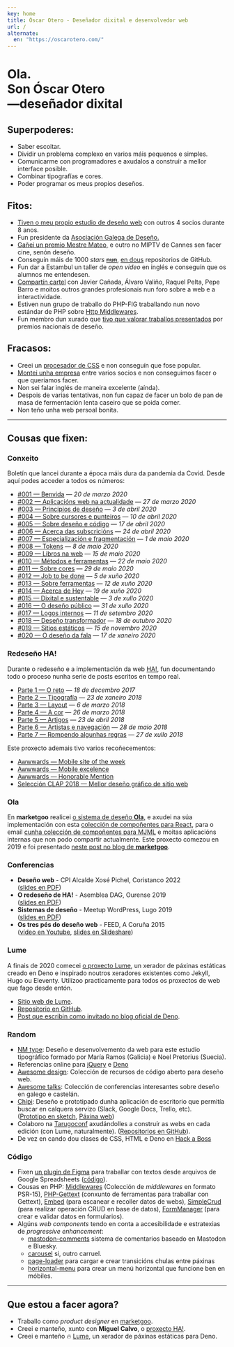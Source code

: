 ```yaml
---
key: home
title: Óscar Otero - Deseñador dixital e desenvolvedor web
url: /
alternate:
  en: "https://oscarotero.com/"
---
```


# Ola. <br>Son Óscar Otero <br>—deseñador dixital

## Superpoderes:

- Saber escoitar.
- Dividir un problema complexo en varios máis pequenos e simples.
- Comunicarme con programadores e axudalos a construír a mellor interface
  posible.
- Combinar tipografías e cores.
- Poder programar os meus propios deseños.

## Fitos:

- [Tiven o meu propio estudio de deseño web](https://web.archive.org/web/20191203021950/http://v1.anavallasuiza.com/)
  con outros 4 socios durante 8 anos.
- Fun presidente da [Asociación Galega de Deseño.](https://dag.gal/gl)
- [Gañei un premio Mestre Mateo,](https://www.academiagalegadoaudiovisual.gal/es/portfolio-item/vii-premios-mestre-mateo/)
  e outro no MIPTV de Cannes sen facer cine, senón deseño.
- Conseguín máis de 1000 _stars_ [~~nun~~](https://github.com/oscarotero/Embed),
  [en dous](https://github.com/lumeland/lume) repositorios de GitHub.
- Fun dar a Estambul un taller de _open video_ en inglés e conseguín que os
  alumnos me entendesen.
- [Compartín cartel](https://dag.gal/gl/feed2015/) con Javier Cañada, Álvaro
  Valiño, Raquel Pelta, Pepe Barro e moitos outros grandes profesionais nun foro
  sobre a web e a interactividade.
- Estiven nun grupo de traballo do PHP-FIG traballando nun novo estándar de PHP
  sobre [Http Middlewares](https://www.php-fig.org/psr/psr-15/meta/).
- Fun membro dun xurado que
  [tivo que valorar traballos presentados](https://www.youtube.com/watch?v=dDnsVNcoiq8)
  por premios nacionais de deseño.

## Fracasos:

- Creei un [procesador de CSS](http://stylecow.github.io/) e non conseguín que
  fose popular.
- [Montei unha empresa](https://web.archive.org/web/20191203021950/http://v1.anavallasuiza.com/)
  entre varios socios e non conseguimos facer o que queriamos facer.
- Non sei falar inglés de maneira excelente (aínda).
- Despois de varias tentativas, non fun capaz de facer un bolo de pan de masa de
  fermentación lenta caseiro que se poida comer.
- Non teño unha web persoal bonita.

---

## Cousas que fixen:

### Conxeito

Boletín que lancei durante a época máis dura da pandemia da Covid. Desde aquí
podes acceder a todos os números:

- [#001 — Benvida](http://eepurl.com/gWhDcn) — _20 de marzo 2020_
- [#002 — Aplicacións web na actualidade](http://eepurl.com/gW6GQn) — _27 de
  marzo 2020_
- [#003 — Principios de deseño](http://eepurl.com/gX19yr) — _3 de abril 2020_
- [#004 — Sobre cursores e punteiros](http://eepurl.com/gYFKG5) — _10 de abril
  2020_
- [#005 — Sobre deseño e código](http://eepurl.com/gZwOff) — _17 de abril 2020_
- [#006 — Acerca das subscricións](http://eepurl.com/g0jglP) — _24 de abril
  2020_
- [#007 — Especialización e fragmentación](http://eepurl.com/g08xOz) — _1 de
  maio 2020_
- [#008 — Tokens](http://eepurl.com/g10VOz) — _8 de maio 2020_
- [#009 — Libros na web](http://eepurl.com/g22Uv5) — _15 de maio 2020_
- [#010 — Métodos e ferramentas](http://eepurl.com/g3JroH) — _22 de maio 2020_
- [#011 — Sobre cores](http://eepurl.com/g4Sy01) — _29 de maio 2020_
- [#012 — Job to be done](http://eepurl.com/g5IuWr) — _5 de xuño 2020_
- [#013 — Sobre ferramentas](http://eepurl.com/g6wYW5) — _12 de xuño 2020_
- [#014 — Acerca de Hey](http://eepurl.com/g7t9wH) — _19 de xuño 2020_
- [#015 — Dixital e sustentable](http://eepurl.com/g8Os_v) — _3 de xullo 2020_
- [#016 — O deseño público](http://eepurl.com/g_qf1z) — _31 de xullo 2020_
- [#017 — Logos internos](http://eepurl.com/hcDGzf) — _11 de setembro 2020_
- [#018 — Deseño transformador](http://eepurl.com/hfv_U9) — _18 de outubro 2020_
- [#019 — Sitios estáticos](http://eepurl.com/himrb1) — _15 de novembro 2020_
- [#020 — O deseño da fala](http://eepurl.com/hnuhJv) — _17 de xaneiro 2020_

### Redeseño HA!

Durante o redeseño e a implementación da web [HA!](https://historia-arte.com/),
fun documentando todo o proceso nunha serie de posts escritos en tempo real.

- [Parte 1 — O reto](https://medium.com/@misteroom/redese%C3%B1o-ha-parte-1-o-reto-e773e7ad6a43)
  — _18 de decembro 2017_
- [Parte 2 — Tipografía](https://medium.com/@misteroom/redese%C3%B1o-ha-parte-2-tipograf%C3%ADa-2a34ac09dc3c)
  — _23 de xaneiro 2018_
- [Parte 3 — Layout](https://medium.com/@misteroom/redese%C3%B1o-ha-parte-3-layout-a73eedea2eaf)
  — _6 de marzo 2018_
- [Parte 4 — A cor](https://medium.com/@misteroom/redese%C3%B1o-ha-parte-4-a-cor-70fb7c070fb2)
  — _26 de marzo 2018_
- [Parte 5 — Artigos](https://medium.com/@misteroom/redese%C3%B1o-ha-parte-5-artigos-2408005fb932)
  — _23 de abril 2018_
- [Parte 6 — Artistas e navegación](https://medium.com/@misteroom/redese%C3%B1o-ha-parte-6-artistas-49213653922a)
  — _28 de maio 2018_
- [Parte 7 — Rompendo algunhas regras](https://medium.com/@misteroom/redese%C3%B1o-ha-parte-7-rompendo-algunhas-reglas-333335722946)
  — _27 de xullo 2018_

Este proxecto ademais tivo varios recoñecementos:

- [Awwwards — Mobile site of the week](https://www.awwwards.com/mobile-sites/ha)
- [Awwwards — Mobile excelence](https://www.awwwards.com/sites/ha/mobile-excellence-report)
- [Awwwards — Honorable Mention](https://www.awwwards.com/sites/ha)
- [Selección CLAP 2018 — Mellor deseño gráfico de sitio
  web](https://premiosclap.org/ganador-730)

### Ola

En **marketgoo** realicei
[o sistema de deseño **Ola**,](https://zeroheight.com/22mjgbuf6/p/56796c-ola) e
axudei na súa implementación con esta
[colección de compoñentes para React](https://marketgoo.github.io/Ola/), para o
email
[cunha colección de compoñentes para MJML](https://github.com/marketgoo/Ola-Emails)
e moitas aplicacións internas que non podo compartir actualmente. Este proxecto
comezou en 2019 e foi presentado
[neste post no blog de **marketgoo**](https://www.marketgoo.com/blog-post/say-hello-to-ola-design-system/).

### Conferencias

- **Deseño web** - CPI Alcalde Xosé Pichel, Coristanco 2022\
  ([slides en PDF](/keynotes/desenho-web.pdf))
- **O redeseño de HA!** - Asemblea DAG, Ourense 2019\
  ([slides en PDF](/keynotes/ha.pdf))
- **Sistemas de deseño** - Meetup WordPress, Lugo 2019\
  ([slides en PDF](/keynotes/sistemas-de-desenho.pdf))
- **Os tres pés do deseño web** - FEED, A Coruña 2015\
  ([vídeo en Youtube](https://www.youtube.com/watch?v=qZEqS2QSfrc),
  [slides en Slideshare](https://www.slideshare.net/asociaciondag/os-tres-pes-da-web))

### Lume

A finais de 2020 comecei [o proxecto Lume](https://lume.land/), un xerador de
páxinas estáticas creado en Deno e inspirado noutros xeradores existentes como
Jekyll, Hugo ou Eleventy. Utilízoo practicamente para todos os proxectos de web
que fago desde entón.

- [Sitio web de Lume](https://lume.land).
- [Repositorio en GitHub](https://github.com/lumeland/lume).
- [Post que escribin como invitado no blog oficial de Deno](https://deno.com/blog/build-a-static-site-with-lume).

### Random

- [NM type](http://www.nmtype.com/): Deseño e desenvolvemento da web para este
  estudio tipográfico formado por María Ramos (Galicia) e Noel Pretorius
  (Suecia).
- Referencias online para [jQuery](https://oscarotero.com/jquery/) e
  [Deno](https://oscarotero.com/deno/)
- [Awesome design](https://github.com/oscarotero/awesome-design): Colección de
  recursos de código aberto para deseño web.
- [Awesome talks](https://github.com/oscarotero/awesome-talks): Colección de
  conferencias interesantes sobre deseño en galego e castelán.
- [Chipi](https://oscarotero.github.io/chipi-client/): Deseño e prototipado
  dunha aplicación de escritorio que permitía buscar en calquera servizo (Slack,
  Google Docs, Trello, etc).\
  ([Prototipo en sketch](https://www.sketch.com/s/f46f510c-9f81-432b-be97-8b71d968f526),
  [Páxina web](https://chipi.io/#/))
- Colaboro na [Tarugoconf](https://tarugoconf.com) axudándolles a construír as
  webs en cada edición (con Lume, naturalmente).
  ([Repositorios en GitHub](https://github.com/tarugoconf/)).
- De vez en cando dou clases de CSS, HTML e Deno en
  [Hack a Boss](https://hackaboss.com/)

### Código

- Fixen
  [un plugin de Figma](https://www.figma.com/community/plugin/1001444625792698603/marketgoo-copies)
  para traballar con textos desde arquivos de Google Spreadsheets
  ([código](https://github.com/marketgoo/figma-copies)).
- Cousas en PHP: [Middlewares](https://github.com/middlewares) (Colección de
  _middlewares_ en formato PSR-15),
  [PHP-Gettext](https://github.com/php-gettext) (conxunto de ferramentas para
  traballar con Gettext), [Embed](https://github.com/oscarotero/Embed) (para
  escanear e recoller datos de webs),
  [SimpleCrud](https://github.com/oscarotero/simple-crud) (para realizar
  operación CRUD en base de datos),
  [FormManager](https://github.com/oscarotero/form-manager) (para crear e
  validar datos en formularios).
- Algúns _web components_ tendo en conta a accesibilidade e estratexias de
  _progressive enhancement_:
  - [mastodon-comments](https://github.com/oom-components/mastodon-comments)
    sistema de comentarios baseado en Mastodon e Bluesky.
  - [carousel](https://github.com/oom-components/carousel) si, outro carruel.
  - [page-loader](https://github.com/oom-components/page-loader) para cargar e
    crear transicións chulas entre páxinas
  - [horizontal-menu](https://github.com/oom-components/horizontal-menu) para
    crear un menú horizontal que funcione ben en móbiles.

---

## Que estou a facer agora?

- Traballo como _product designer_ en [marketgoo](https://www.marketgoo.com/).
- Creei e manteño, xunto con **Miguel Calvo**, o
  [proxecto HA!](https://historia-arte.com/).
- Creei e manteño 🔥 [Lume](https://lume.land), un xerador de páxinas estáticas
  para Deno.
